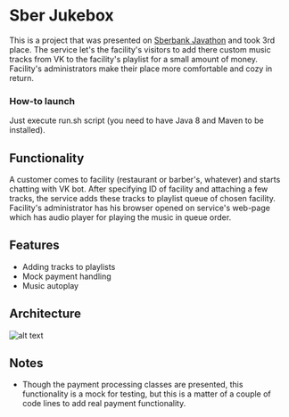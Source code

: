 # Sber Jukebox
This is a project that was presented on [Sberbank Javathon](https://sbergraduate.ru/javathon/) and took 3rd place. The service let's the facility's visitors to add there custom music tracks from VK to the facility's playlist for a small amount of money. Facility's administrators make their place more comfortable and cozy in return.

### How-to launch
Just execute run.sh script (you need to have Java 8 and Maven to be installed).

## Functionality
A customer comes to facility (restaurant or barber's, whatever) and starts chatting with VK bot. After specifying ID of facility and attaching a few tracks, the service adds these tracks to playlist queue of chosen facility. Facility's administrator has his browser opened on service's web-page which has audio player for playing the music in queue order.

## Features
* Adding tracks to playlists
* Mock payment handling
* Music autoplay

## Architecture
![alt text](https://github.com/ilyamogilin/sberjukebox/raw/master/Architecture.png "Architecture schema")

## Notes
* Though the payment processing classes are presented, this functionality is a mock for testing, but this is a matter of a couple of code lines to add real payment functionality.
